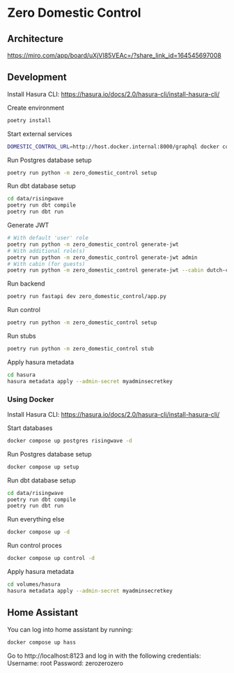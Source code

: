 # Zero Domestic Control

## Architecture

https://miro.com/app/board/uXjVI85VEAc=/?share_link_id=164545697008

## Development

Install Hasura CLI: https://hasura.io/docs/2.0/hasura-cli/install-hasura-cli/

Create environment
```bash
poetry install
```

Start external services
```bash
DOMESTIC_CONTROL_URL=http://host.docker.internal:8000/graphql docker compose up graphql-engine
```

Run Postgres database setup
```bash
poetry run python -m zero_domestic_control setup
```

Run dbt database setup
```bash
cd data/risingwave
poetry run dbt compile
poetry run dbt run
```

Generate JWT
```bash
# With default 'user' role
poetry run python -m zero_domestic_control generate-jwt
# With additional role(s)
poetry run python -m zero_domestic_control generate-jwt admin
# With cabin (for guests)
poetry run python -m zero_domestic_control generate-jwt --cabin dutch-cabin
```

Run backend
```bash
poetry run fastapi dev zero_domestic_control/app.py
```

Run control
```bash
poetry run python -m zero_domestic_control setup
```

Run stubs
```bash
poetry run python -m zero_domestic_control stub
```

Apply hasura metadata
```bash
cd hasura
hasura metadata apply --admin-secret myadminsecretkey
```

### Using Docker

Install Hasura CLI: https://hasura.io/docs/2.0/hasura-cli/install-hasura-cli/

Start databases
```bash
docker compose up postgres risingwave -d
```

Run Postgres database setup
```bash
docker compose up setup
```

Run dbt database setup
```bash
cd data/risingwave
poetry run dbt compile
poetry run dbt run
```

Run everything else
```bash
docker compose up -d
```

Run control proces
```bash
docker compose up control -d
```

Apply hasura metadata
```bash
cd volumes/hasura
hasura metadata apply --admin-secret myadminsecretkey
```

## Home Assistant

You can log into home assistant by running:

```bash
docker compose up hass
```

Go to http://localhost:8123 and log in with the following credentials:
Username: root
Password: zerozerozero
